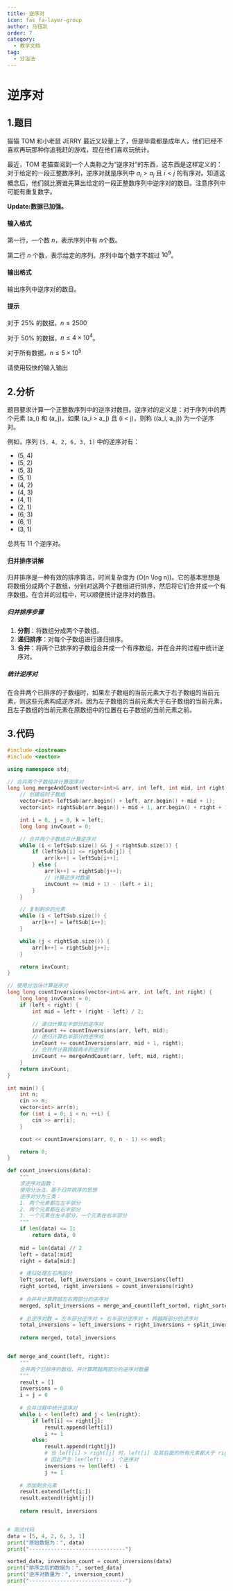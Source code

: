 ```yaml
---
title: 逆序对
icon: fas fa-layer-group
author: 马钰凯
order: 7
category:
  - 教学文档
tag:
  - 分治法
---
```

# 逆序对

## 1.题目

猫猫 TOM 和小老鼠 JERRY 最近又较量上了，但是毕竟都是成年人，他们已经不喜欢再玩那种你追我赶的游戏，现在他们喜欢玩统计。

最近，TOM 老猫查阅到一个人类称之为“逆序对”的东西，这东西是这样定义的：对于给定的一段正整数序列，逆序对就是序列中 $a_i>a_j$ 且 $i<j$ 的有序对。知道这概念后，他们就比赛谁先算出给定的一段正整数序列中逆序对的数目。注意序列中可能有重复数字。

**Update:数据已加强。**

#### 输入格式

第一行，一个数 $n$，表示序列中有 $n$个数。

第二行 $n$ 个数，表示给定的序列。序列中每个数字不超过 $10^9$。

#### 输出格式

输出序列中逆序对的数目。

#### 提示

对于 $25\%$ 的数据，$n \leq 2500$

对于 $50\%$ 的数据，$n \leq 4 \times 10^4$。

对于所有数据，$n \leq 5 \times 10^5$

请使用较快的输入输出



## 2.分析

题目要求计算一个正整数序列中的逆序对数目。逆序对的定义是：对于序列中的两个元素 \(a_i\) 和 \(a_j\)，如果 \(a_i > a_j\) 且 \(i < j\)，则称 \((a_i, a_j)\) 为一个逆序对。

例如，序列 `[5, 4, 2, 6, 3, 1]` 中的逆序对有：
- (5, 4)
- (5, 2)
- (5, 3)
- (5, 1)
- (4, 2)
- (4, 3)
- (4, 1)
- (2, 1)
- (6, 3)
- (6, 1)
- (3, 1)

总共有 11 个逆序对。

#### 归并排序讲解

归并排序是一种有效的排序算法，时间复杂度为 \(O(n \log n)\)。它的基本思想是将数组分成两个子数组，分别对这两个子数组进行排序，然后将它们合并成一个有序数组。在合并的过程中，可以顺便统计逆序对的数目。

##### 归并排序步骤
1. **分割**：将数组分成两个子数组。
2. **递归排序**：对每个子数组进行递归排序。
3. **合并**：将两个已排序的子数组合并成一个有序数组，并在合并的过程中统计逆序对。

##### 统计逆序对
在合并两个已排序的子数组时，如果左子数组的当前元素大于右子数组的当前元素，则这些元素构成逆序对。因为左子数组的当前元素大于右子数组的当前元素，且左子数组的当前元素在原数组中的位置在右子数组的当前元素之前。

## 3.代码
```cpp
#include <iostream>
#include <vector>

using namespace std;

// 合并两个子数组并计算逆序对
long long mergeAndCount(vector<int>& arr, int left, int mid, int right) {
    // 创建临时子数组
    vector<int> leftSub(arr.begin() + left, arr.begin() + mid + 1);
    vector<int> rightSub(arr.begin() + mid + 1, arr.begin() + right + 1);

    int i = 0, j = 0, k = left;
    long long invCount = 0;

    // 合并两个子数组并计算逆序对
    while (i < leftSub.size() && j < rightSub.size()) {
        if (leftSub[i] <= rightSub[j]) {
            arr[k++] = leftSub[i++];
        } else {
            arr[k++] = rightSub[j++];
            // 计算逆序对数量
            invCount += (mid + 1) - (left + i);
        }
    }

    // 复制剩余的元素
    while (i < leftSub.size()) {
        arr[k++] = leftSub[i++];
    }

    while (j < rightSub.size()) {
        arr[k++] = rightSub[j++];
    }

    return invCount;
}

// 使用分治法计算逆序对
long long countInversions(vector<int>& arr, int left, int right) {
    long long invCount = 0;
    if (left < right) {
        int mid = left + (right - left) / 2;

        // 递归计算左半部分的逆序对
        invCount += countInversions(arr, left, mid);
        // 递归计算右半部分的逆序对
        invCount += countInversions(arr, mid + 1, right);
        // 合并并计算跨越两半的逆序对
        invCount += mergeAndCount(arr, left, mid, right);
    }
    return invCount;
}

int main() {
    int n;
    cin >> n;
    vector<int> arr(n);
    for (int i = 0; i < n; ++i) {
        cin >> arr[i];
    }

    cout << countInversions(arr, 0, n - 1) << endl;

    return 0;
}
```


```python
def count_inversions(data):
    """ 
    求逆序对函数： 
    使用分治法，基于归并排序的思想
    逆序对分为三类：
    1. 两个元素都在左半部分
    2. 两个元素都在右半部分  
    3. 一个元素在左半部分，一个元素在右半部分
    """
    if len(data) <= 1:
        return data, 0
    
    mid = len(data) // 2
    left = data[:mid]
    right = data[mid:]

    # 递归处理左右两部分
    left_sorted, left_inversions = count_inversions(left)
    right_sorted, right_inversions = count_inversions(right)
    
    # 合并并计算跨越左右两部分的逆序对
    merged, split_inversions = merge_and_count(left_sorted, right_sorted)
    
    # 总逆序对数 = 左半部分逆序对 + 右半部分逆序对 + 跨越两部分的逆序对
    total_inversions = left_inversions + right_inversions + split_inversions
    
    return merged, total_inversions


def merge_and_count(left, right):
    """ 
    合并两个已排序的数组，并计算跨越两部分的逆序对数量
    """
    result = []
    inversions = 0
    i = j = 0
    
    # 合并过程中统计逆序对
    while i < len(left) and j < len(right):
        if left[i] <= right[j]:
            result.append(left[i])
            i += 1
        else:
            result.append(right[j])
            # 当 left[i] > right[j] 时，left[i] 及其后面的所有元素都大于 right[j]
            # 因此产生 len(left) - i 个逆序对
            inversions += len(left) - i
            j += 1
    
    # 添加剩余元素
    result.extend(left[i:])
    result.extend(right[j:])
    
    return result, inversions


# 测试代码
data = [5, 4, 2, 6, 3, 1]
print("原始数据为：", data)
print("-------------------------------")

sorted_data, inversion_count = count_inversions(data)
print("排序之后的数据为：", sorted_data)
print("逆序对数量为：", inversion_count)
print("-------------------------------")


```